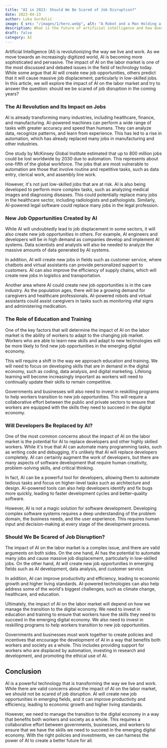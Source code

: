 ```yaml
---
title: "AI in 2023: Should We Be Scared of Job Disruption?"
date: 2023-04-23
author: Luka Gurdulić
image: { src: "/images/1/hero.webp", alt: "A Robot and a Man Holding a Cup" }
description: What is the future of artificial intelligence and how does it impact society? People are worried about their job security and rightfully so.
draft: false
category: AI
---
```


Artificial Intelligence (AI) is revolutionizing the way we live and work. As we move towards an increasingly digitized world, AI is becoming more sophisticated and pervasive. The impact of AI on the labor market is one of the most discussed and debated issues in the field of technology today. While some argue that AI will create new job opportunities, others predict that it will cause massive job displacement, particularly in low-skilled jobs. In this article, we will explore the impact of AI on the labor market and try to answer the question: should we be scared of job disruption in the coming years?

### The AI Revolution and Its Impact on Jobs

AI is already transforming many industries, including healthcare, finance, and manufacturing. AI-powered machines can perform a wide range of tasks with greater accuracy and speed than humans. They can analyze data, recognize patterns, and learn from experience. This has led to a rise in automation, which has already replaced many jobs in manufacturing and other industries.

One study by McKinsey Global Institute estimated that up to 800 million jobs could be lost worldwide by 2030 due to automation. This represents about one-fifth of the global workforce. The jobs that are most vulnerable to automation are those that involve routine and repetitive tasks, such as data entry, clerical work, and assembly line work.

However, it's not just low-skilled jobs that are at risk. AI is also being developed to perform more complex tasks, such as analyzing medical images and diagnosing diseases. This could potentially replace many jobs in the healthcare sector, including radiologists and pathologists. Similarly, AI-powered legal software could replace many jobs in the legal profession.

### New Job Opportunities Created by AI

While AI will undoubtedly lead to job displacement in some sectors, it will also create new job opportunities in others. For example, AI engineers and developers will be in high demand as companies develop and implement AI systems. Data scientists and analysts will also be needed to analyze the massive amounts of data generated by AI systems.

In addition, AI will create new jobs in fields such as customer service, where chatbots and virtual assistants can provide personalized support to customers. AI can also improve the efficiency of supply chains, which will create new jobs in logistics and transportation.

Another area where AI could create new job opportunities is in the care industry. As the population ages, there will be a growing demand for caregivers and healthcare professionals. AI-powered robots and virtual assistants could assist caregivers in tasks such as monitoring vital signs and administering medication.

### The Role of Education and Training

One of the key factors that will determine the impact of AI on the labor market is the ability of workers to adapt to the changing job market. Workers who are able to learn new skills and adapt to new technologies will be more likely to find new job opportunities in the emerging digital economy.

This will require a shift in the way we approach education and training. We will need to focus on developing skills that are in demand in the digital economy, such as coding, data analysis, and digital marketing. Lifelong learning will become increasingly important as workers will need to continually update their skills to remain competitive.

Governments and businesses will also need to invest in reskilling programs to help workers transition to new job opportunities. This will require a collaborative effort between the public and private sectors to ensure that workers are equipped with the skills they need to succeed in the digital economy.

### Will Developers Be Replaced by AI?

One of the most common concerns about the impact of AI on the labor market is the potential for AI to replace developers and other highly skilled workers. While it's true that AI can automate many programming tasks, such as writing code and debugging, it's unlikely that AI will replace developers
completely. AI can certainly augment the work of developers, but there are many aspects of software development that require human creativity, problem-solving skills, and critical thinking.

In fact, AI can be a powerful tool for developers, allowing them to automate tedious tasks and focus on higher-level tasks such as architecture and design. AI-powered tools can also help developers identify and fix bugs more quickly, leading to faster development cycles and better-quality software.

However, AI is not a magic solution for software development. Developing complex software systems requires a deep understanding of the problem domain, the business needs, and the user experience. This requires human input and decision-making at every stage of the development process.

### Should We Be Scared of Job Disruption?

The impact of AI on the labor market is a complex issue, and there are valid arguments on both sides. On the one hand, AI has the potential to automate many jobs and cause massive job displacement, particularly in low-skilled jobs. On the other hand, AI will create new job opportunities in emerging fields such as AI development, data analysis, and customer service.

In addition, AI can improve productivity and efficiency, leading to economic growth and higher living standards. AI-powered technologies can also help address some of the world's biggest challenges, such as climate change, healthcare, and education.

Ultimately, the impact of AI on the labor market will depend on how we manage the transition to the digital economy. We need to invest in education and training to ensure that workers have the skills they need to succeed in the emerging digital economy. We also need to invest in reskilling programs to help workers transition to new job opportunities.

Governments and businesses must work together to create policies and incentives that encourage the development of AI in a way that benefits both workers and society as a whole. This includes providing support for workers who are displaced by automation, investing in research and development, and promoting the ethical use of AI.

## Conclusion

AI is a powerful technology that is transforming the way we live and work. While there are valid concerns about the impact of AI on the labor market, we should not be scared of job disruption. AI will create new job opportunities in emerging fields, and it can improve productivity and efficiency, leading to economic growth and higher living standards.

However, we need to manage the transition to the digital economy in a way that benefits both workers and society as a whole. This requires a collaborative effort between governments, businesses, and workers to ensure that we have the skills we need to succeed in the emerging digital economy. With the right policies and investments, we can harness the power of AI to create a better future for all.
